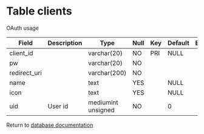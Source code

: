 Table clients
===========
OAuth usage

| Field        | Description | Type               | Null | Key | Default | Extra |    
| ------------ | ----------- | ------------------ | ---- | --- | ------- | ----- |    
| client_id    |             | varchar(20)        | NO   | PRI | NULL    |       |    
| pw           |             | varchar(20)        | NO   |     |         |       |    
| redirect_uri |             | varchar(200)       | NO   |     |         |       |    
| name         |             | text               | YES  |     | NULL    |       |    
| icon         |             | text               | YES  |     | NULL    |       |    
| uid          | User id     | mediumint unsigned | NO   |     | 0       |       |    

Return to [database documentation](help/database)
